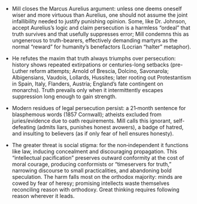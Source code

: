 - Mill closes the Marcus Aurelius argument: unless one deems oneself wiser and more virtuous than Aurelius, one should not assume the joint infallibility needed to justify punishing opinion. Some, like Dr. Johnson, accept Aurelius’s logic and claim persecution is a harmless “ordeal” that truth survives and that usefully suppresses error; Mill condemns this as ungenerous to truth-bearers, effectively demanding martyrs as the normal “reward” for humanity’s benefactors (Locrian “halter” metaphor).

- He refutes the maxim that truth always triumphs over persecution: history shows repeated extirpations or centuries-long setbacks (pre-Luther reform attempts; Arnold of Brescia, Dolcino, Savonarola; Albigensians, Vaudois, Lollards, Hussites; later rooting out Protestantism in Spain, Italy, Flanders, Austria; England’s fate contingent on monarchs). Truth prevails only when it intermittently escapes suppression long enough to gain strength.

- Modern residues of legal persecution persist: a 21‑month sentence for blasphemous words (1857 Cornwall); atheists excluded from juries/evidence due to oath requirements. Mill calls this ignorant, self-defeating (admits liars, punishes honest avowers), a badge of hatred, and insulting to believers (as if only fear of hell ensures honesty).

- The greater threat is social stigma: for the non‑independent it functions like law, inducing concealment and discouraging propagation. This “intellectual pacification” preserves outward conformity at the cost of moral courage, producing conformists or “timeservers for truth,” narrowing discourse to small practicalities, and abandoning bold speculation. The harm falls most on the orthodox majority: minds are cowed by fear of heresy; promising intellects waste themselves reconciling reason with orthodoxy. Great thinking requires following reason wherever it leads.